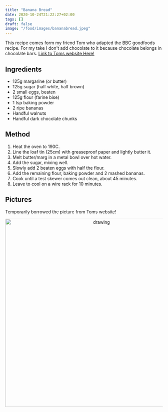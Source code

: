 ```yaml
---
title: "Banana Bread"
date: 2020-10-24T21:22:27+02:00
tags: []
draft: false
image: "/food/images/bananabread.jpeg"
---
```



This recipe comes form my friend Tom who adapted the BBC goodfoods recipe. For my take I don't add chocolate to it because chocolate belongs in chocolate bars. <a href=https://tomdod.github.io/food/bananabread/ target="_blank">Link to Toms website Here!</a>

## Ingredients 

* 125g margarine (or butter)
* 125g sugar (half white, half brown)
* 2 small eggs, beaten
* 125g flour (farine bise)
* 1 tsp baking powder
* 2 ripe bananas
* Handful walnuts
* Handful dark chocolate chunks

## Method

1. Heat the oven to 190C.
2. Line the loaf tin (25cm) with greaseproof paper and lightly butter it.
3. Melt butter/marg in a metal bowl over hot water.
4. Add the sugar, mixing well.
5. Slowly add 2 beaten eggs with half the flour.
6. Add the remaining flour, baking powder and 2 mashed bananas.
7. Cook until a test skewer comes out clean, about 45 minutes.
8. Leave to cool on a wire rack for 10 minutes.


## Pictures 

Temporarily borrowed the picture from Toms website! 

<p align="center"> 
<img src="/food/images/bananabread.jpeg" alt="drawing" width="600"/>
</p>
<br>
